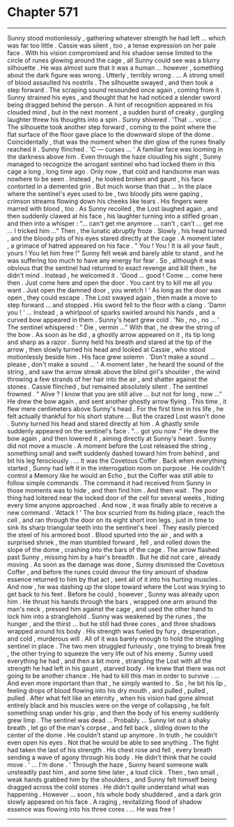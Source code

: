 
# Chapter 571


---

Sunny stood motionlessly , gathering whatever strength he had left … which was far too little . Cassie was silent , too , a tense expression on her pale face .
With his vision compromised and his shadow sense limited to the circle of runes glowing around the cage , all Sunny could see was a blurry silhouette . He was almost sure that it was a human … however , something about the dark figure was wrong .
Utterly , terribly wrong .
... A strong smell of blood assaulted his nostrils .
The silhouette swayed , and then took a step forward . The scraping sound resounded once again , coming from it . Sunny strained his eyes , and thought that he had noticed a slender sword being dragged behind the person . A hint of recognition appeared in his clouded mind , but in the next moment , a sudden burst of creaky , gurgling laughter threw his thoughts into a spin .
Sunny shivered .
'That ... voice … '
The silhouette took another step forward , coming to the point where the flat surface of the floor gave place to the downward slope of the dome . Coincidentally , that was the moment when the dim glow of the runes finally reached it .
Sunny flinched .
'C — curses … '
A familiar face was looming in the darkness above him . Even through the haze clouding his sight , Sunny managed to recognize the arrogant sentinel who had locked them in this cage a long , long time ago .
Only now , that cold and handsome man was nowhere to be seen .
Instead , he looked broken and gaunt , his face contorted in a demented grin .
But much worse than that …
In the place where the sentinel's eyes used to be , two bloody pits were gaping , crimson streams flowing down his cheeks like tears . His fingers were marred with blood , too .
As Sunny recoiled , the Lost laughed again , and then suddenly clawed at his face , his laughter turning into a stifled groan , and then into a whisper :
"... can't get me anymore … can't , can't ... get me ... I tricked him ..."
Then , the lunatic abruptly froze . Slowly , his head turned , and the bloody pits of his eyes stared directly at the cage . A moment later , a grimace of hatred appeared on his face .
" You ! You ! It is all your fault , yours ! You let him free !"
Sunny felt weak and barely able to stand , and he was suffering too much to have any energy for fear . So , although it was obvious that the sentinel had returned to exact revenge and kill them , he didn't mind .
Instead , he welcomed it .
'Good … good ! Come … come here then . Just come here and open the door . You cant try to kill me all you want . Just open the damned door , you wretch ! '
As long as the door was open , they could escape .
The Lost swayed again , then made a move to step forward … and stopped . His sword fell to the floor with a clang .
'Damn you ! '
… Instead , a whirlpool of sparks swirled around his hands , and a curved bow appeared in them .
Sunny's heart grew cold .
'No , no , no ... '
The sentinel whispered :
" Die , vermin …"
With that , he drew the string of the bow . As soon as he did , a ghostly arrow appeared on it , its tip long and sharp as a razor .
Sunny held his breath and stared at the tip of the arrow , then slowly turned his head and looked at Cassie , who stood motionlessly beside him . His face grew solemn .
'Don't make a sound … please , don't make a sound … '
A moment later , he heard the sound of the string , and saw the arrow streak above the blind girl's shoulder , the wind throwing a few strands of her hair into the air , and shatter against the stones .
Cassie flinched , but remained absolutely silent .
The sentinel frowned .
" Alive ? I know that you are still alive … but not for long , now …"
He drew the bow again , and sent another ghostly arrow flying .
This time , it flew mere centimeters above Sunny's head . For the first time in his life , he felt actually thankful for his short stature …
But the crazed Lost wasn't done .
Sunny turned his head and stared directly at him . A ghastly smile suddenly appeared on the sentinel's face .
"... got you now ."
He drew the bow again , and then lowered it , aiming directly at Sunny's heart .
Sunny did not move a muscle .
A moment before the Lost released the string , something small and swift suddenly dashed toward him from behind , and bit his leg ferociously .
... It was the Covetous Coffer .
Back when everything started , Sunny had left it in the interrogation room on purpose . He couldn't control a Memory like he would an Echo , but the Coffer was still able to follow simple commands . The command it had received from Sunny in those moments was to hide , and then find him .
And then wait .
The poor thing had loitered near the locked door of the cell for several weeks , hiding every time anyone approached . And now , it was finally able to receive a new command .
'Attack ! '
The box scurried from its hiding place , reach the cell , and ran through the door on its eight short iron legs , just in time to sink its sharp triangular teeth into the sentinel's heel . They easily pierced the steel of his armored boot . Blood spurted into the air , and with a surprised shriek , the man stumbled forward , fell , and rolled down the slope of the dome , crashing into the bars of the cage .
The arrow flashed past Sunny , missing him by a hair's breadth .
But he did not care , already moving .
As soon as the damage was done , Sunny dismissed the Covetous Coffer , and before the runes could devour the tiny amount of shadow essence returned to him by that act , sent all of it into his hurting muscles .
And now , he was dashing up the slope toward where the Lost was trying to get back to his feet .
Before he could , however , Sunny was already upon him .
He thrust his hands through the bars , wrapped one arm around the man's neck , pressed him against the cage , and used the other hand to lock him into a stranglehold .
Sunny was weakened by the runes , the hunger , and the thirst … but he still had three cores , and three shadows wrapped around his body . His strength was fueled by fury , desperation , and cold , murderous will .
All of it was barely enough to hold the struggling sentinel in place .
The two men struggled furiously , one trying to break free , the other trying to squeeze the very life out of his enemy . Sunny used everything he had , and then a bit more , strangling the Lost with all the strength he had left in his gaunt , starved body . He knew that there was not going to be another chance . He had to kill this man in order to survive .
… And even more important than that , he simply wanted to .
So , he bit his lip , feeling drops of blood flowing into his dry mouth , and pulled , pulled , pulled .
After what felt like an eternity , when his vision had gone almost entirely black and his muscles were on the verge of collapsing , he felt something snap under his grip , and then the body of his enemy suddenly grew limp .
The sentinel was dead …
Probably …
Sunny let out a shaky breath , let go of the man's corpse , and fell back , sliding down to the center of the dome .
He couldn't stand up anymore .
In truth , he couldn't even open his eyes . Not that he would be able to see anything . The fight had taken the last of his strength .
His chest rose and fell , every breath sending a wave of agony through his body . He didn't think that he could move .
' ... I'm done . '
Through the haze , Sunny heard someone walk unsteadily past him , and some time later , a loud click . Then , two small , weak hands grabbed him by the shoulders , and Sunny felt himself being dragged across the cold stones .
He didn't quite understand what was happening .
However … soon , his whole body shuddered , and a dark grin slowly appeared on his face .
A raging , revitalizing flood of shadow essence was flowing into his three cores .
... He was free !

---

